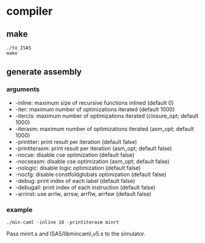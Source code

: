 # compiler
## make
```
./to_ISA5
make
```
## generate assembly
### arguments
 - -inline: maximum size of recursive functions inlined (default 0)
 - -iter: maximum number of optimizations iterated (default 1000)
 - -itercls: maximum number of optimizations iterated (closure_opt; default 1000)
 - -iterasm: maximum number of optimizations iterated (asm_opt; default 1000)
 - -printiter: print result per iteration (default false)
 - -printiterasm: print result per iteration (asm_opt; default false)
 - -nocse: disable cse optimization (default false)
 - -nocseasm: disable cse optimization (asm_opt; default false)
 - -nologic: disable logic optimization (default false)
 - -nocfg: disable constfoldglobals optimization (default false)
 - -debug: print index of each label (default false)
 - -debugall: print index of each instruction (default false)
 - -arrinst: use arrlw, arrsw, arrflw, arrfsw (default false)
### example
```
./min-caml -inline 10 -printiterasm minrt
```
Pass minrt.s and ISA5/libmincaml_v5.s to the simulator.

